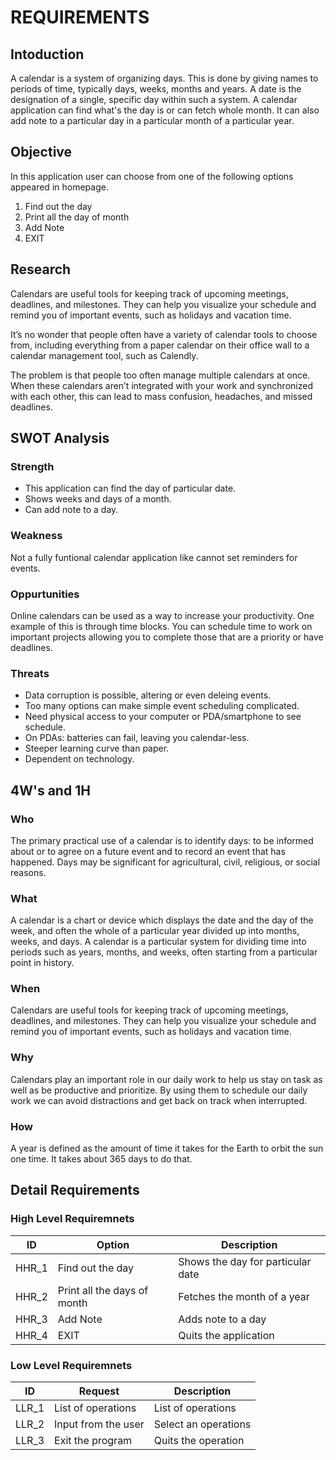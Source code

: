 # REQUIREMENTS
## Intoduction
A calendar is a system of organizing days. This is done by giving names to periods of time, typically days, weeks, months and years. A date is the designation of a single, specific day within such a system. A calendar application can find what's the day is or can fetch whole month. It can also add note to a particular day in a particular month of a particular year.
## Objective
In this application user can choose from one of the following options appeared in homepage.
1. Find out the day
2. Print all the day of month
3. Add Note
4. EXIT
## Research
Calendars are useful tools for keeping track of upcoming meetings, deadlines, and milestones. They can help you visualize your schedule and remind you of important events, such as holidays and vacation time.

It’s no wonder that people often have a variety of calendar tools to choose from, including everything from a paper calendar on their office wall to a calendar management tool, such as Calendly. 

The problem is that people too often manage multiple calendars at once. When these calendars aren’t integrated with your work and synchronized with each other, this can lead to mass confusion, headaches, and missed deadlines.
## SWOT Analysis
### Strength
- This application can find the day of particular date.
- Shows weeks and days of a month.
- Can add note to a day.
### Weakness
Not a fully funtional calendar application like cannot set reminders for events.
### Oppurtunities
Online calendars can be used as a way to increase your productivity. One example of this is through time blocks. You can schedule time to work on important projects allowing you to complete those that are a priority or have deadlines.
### Threats
- Data corruption is possible, altering or even deleing events.
- Too many options can make simple event scheduling complicated.
- Need physical access to your computer or PDA/smartphone to see schedule.
- On PDAs: batteries can fail, leaving you calendar-less.
- Steeper learning curve than paper.
- Dependent on technology.
## 4W's and 1H
### Who
The primary practical use of a calendar is to identify days: to be informed about or to agree on a future event and to record an event that has happened. Days may be significant for agricultural, civil, religious, or social reasons.
### What
A calendar is a chart or device which displays the date and the day of the week, and often the whole of a particular year divided up into months, weeks, and days. A calendar is a particular system for dividing time into periods such as years, months, and weeks, often starting from a particular point in history.
### When
Calendars are useful tools for keeping track of upcoming meetings, deadlines, and milestones. They can help you visualize your schedule and remind you of important events, such as holidays and vacation time.
### Why
Calendars play an important role in our daily work to help us stay on task as well as be productive and prioritize. By using them to schedule our daily work we can avoid distractions and get back on track when interrupted.
### How
A year is defined as the amount of time it takes for the Earth to orbit the sun one time. It takes about 365 days to do that.
## Detail Requirements
### High Level Requiremnets
ID|Option|Description
---|---|---
HHR_1|Find out the day|Shows the day for particular date
HHR_2|Print all the days of month|Fetches the month of a year
HHR_3|Add Note|Adds note to a day
HHR_4|EXIT| Quits the application
### Low Level Requiremnets
ID|Request|Description
---|---|---
LLR_1|List of operations|List of operations
LLR_2|Input from the user|Select an operations
LLR_3|Exit the program|Quits the operation
